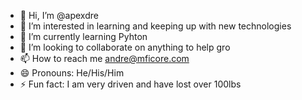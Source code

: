 - 👋 Hi, I’m @apexdre
- 👀 I’m interested in learning and keeping up with new technologies
- 🌱 I’m currently learning Pyhton
- 💞️ I’m looking to collaborate on anything to help gro
- 📫 How to reach me andre@mficore.com
- 😄 Pronouns: He/His/Him
- ⚡ Fun fact: I am very driven and have lost over 100lbs

<!---
apexdre/apexdre is a ✨ special ✨ repository because its `README.md` (this file) appears on your GitHub profile.
You can click the Preview link to take a look at your changes.
--->
